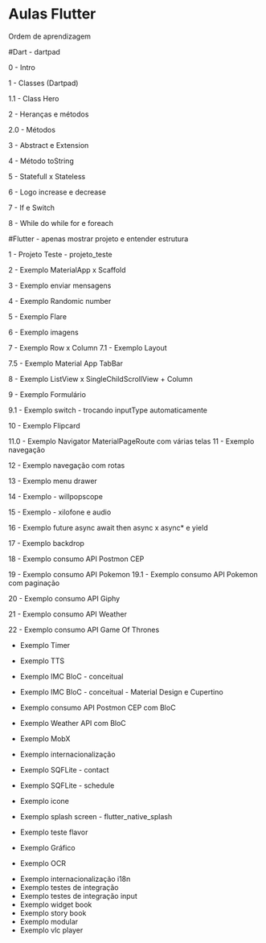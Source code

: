 # Aulas Flutter

Ordem de aprendizagem

#Dart - dartpad

0 - Intro

1 - Classes (Dartpad)

1.1 - Class Hero

2 - Heranças e métodos

2.0 - Métodos

3 - Abstract e Extension

4 - Método toString

5 - Statefull x Stateless

6 - Logo increase e decrease

7 - If e Switch

8 - While do while for e foreach

#Flutter - apenas mostrar projeto e entender estrutura

1 - Projeto Teste - projeto_teste

2 - Exemplo MaterialApp x Scaffold

3 - Exemplo enviar mensagens

4 - Exemplo Randomic number

5 - Exemplo Flare

6 - Exemplo imagens

7 - Exemplo Row x Column
7.1 - Exemplo Layout

7.5 - Exemplo Material App TabBar

8 - Exemplo ListView x SingleChildScrollView + Column

9 - Exemplo Formulário

9.1 - Exemplo switch - trocando inputType automaticamente

10 - Exemplo Flipcard

11.0 - Exemplo Navigator MaterialPageRoute com várias telas
11 - Exemplo navegação

12 - Exemplo navegação com rotas

13 - Exemplo menu drawer

14 - Exemplo - willpopscope

15 - Exemplo - xilofone e audio

16 - Exemplo future async await then async x async* e yield

17 - Exemplo backdrop

18 - Exemplo consumo API Postmon CEP

19 - Exemplo consumo API Pokemon
19.1 - Exemplo consumo API Pokemon com paginação

20 - Exemplo consumo API Giphy

21 - Exemplo consumo API Weather

22 - Exemplo consumo API Game Of Thrones

- Exemplo Timer

- Exemplo TTS

- Exemplo IMC BloC - conceitual

- Exemplo IMC BloC - conceitual - Material Design e Cupertino

- Exemplo consumo API Postmon CEP com BloC

- Exemplo Weather API com BloC

- Exemplo MobX

- Exemplo internacionalização

- Exemplo SQFLite - contact

- Exemplo SQFLite - schedule

- Exemplo icone

- Exemplo splash screen - flutter_native_splash

- Exemplo teste flavor

- Exemplo Gráfico

- Exemplo OCR

* Exemplo internacionalização i18n
* Exemplo testes de integração
* Exemplo testes de integração input
* Exemplo widget book
* Exemplo story book
* Exemplo modular
* Exemplo vlc player


